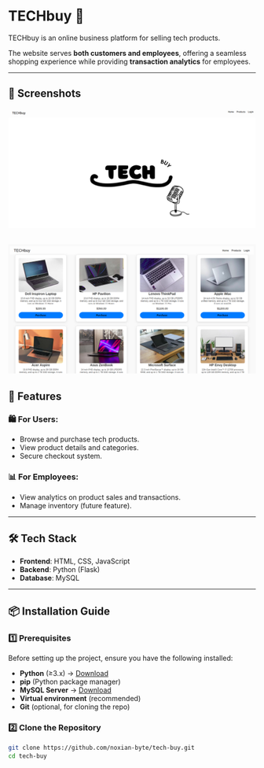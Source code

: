 # TECHbuy 🛒

TECHbuy is an online business platform for selling tech products. 

The website serves **both customers and employees**, offering a seamless shopping experience while providing **transaction analytics** for employees.  

---

## 📸 Screenshots  

![alt text](static/css/image.png)

![alt text](static/css/products.png)
---

## 🚀 Features  

### 🛍️ For Users:  
- Browse and purchase tech products.  
- View product details and categories.  
- Secure checkout system.  

### 📊 For Employees:  
- View analytics on product sales and transactions.  
- Manage inventory (future feature).  

---

## 🛠️ Tech Stack  

- **Frontend**: HTML, CSS, JavaScript  
- **Backend**: Python (Flask)  
- **Database**: MySQL  

---

## 📦 Installation Guide  

### 1️⃣ Prerequisites  
Before setting up the project, ensure you have the following installed:  
- **Python** (≥3.x) → [Download](https://www.python.org/downloads/)  
- **pip** (Python package manager)  
- **MySQL Server** → [Download](https://dev.mysql.com/downloads/)  
- **Virtual environment** (recommended)  
- **Git** (optional, for cloning the repo)  

### 2️⃣ Clone the Repository  
```bash
git clone https://github.com/noxian-byte/tech-buy.git
cd tech-buy


